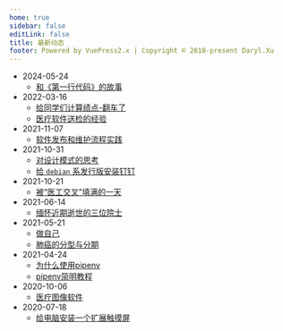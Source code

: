 ```yaml
---
home: true
sidebar: false
editLink: false
title: 最新动态
footer: Powered by VuePress2.x | Copyright © 2018-present Daryl.Xu
---
```

- 2024-05-24
  - [和《第一行代码》的故事](./personal-diary/story-with-the-first-line-of-code.md)
- 2022-03-16
  - [给同学们计算绩点-翻车了](./personal-diary/a-mistake-when-computing-gpa.md)
  - [医疗软件送检的经验](./personal-diary/experience-for-medical-software-testing.md)
- 2021-11-07
  - [软件发布和维护流程实践](software-engineering/software-release-and-maintain-flow-practice.md)
- 2021-10-31
  - [对设计模式的思考](software-engineering/thoughts-on-design-pattern.md)
  - [给 `debian` 系发行版安装钉钉](accumulation/install-dingtalk-on-debian-based-distribution.md)
- 2021-10-21
  - [被“医工交叉”填满的一天](personal-diary/a-medical-engineering-cross-filled-day.md)
- 2021-06-14
  - [缅怀近期逝世的三位院士](personal-diary/to-remember-three-academicians-dead-recently.md)
- 2021-05-21
  - [做自己](personal-diary/be-yourself.md)
  - [肺癌的分型与分期](computer-vision/lung-cancer-classification.md)
- 2021-04-24
  - [为什么使用pipenv](Python/为什么使用pipenv.md)
  - [pipenv简明教程](Python/pipenv-simple-tutorial.md)
- 2020-10-06
  - [医疗图像软件](computer-vision/awesome-medical-image-software.md)
- 2020-07-18
  - [给电脑安装一个扩展触摸屏](personal-diary/给电脑安装一个扩展触摸屏.md)
